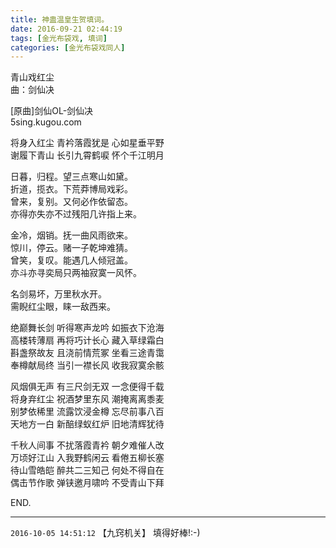 ```yaml
---
title: 神蛊温皇生贺填词。
date: 2016-09-21 02:44:19
tags: [金光布袋戏, 填词]
categories: [金光布袋戏同人]
---
```


<p dir="ltr"  >青山戏红尘<br />曲：剑仙决</p> 
<p dir="ltr"  >[原曲]剑仙OL-剑仙决<br />5sing.kugou.com</p> 
<p dir="ltr"  >将身入红尘 青衿落霞犹是 心如星垂平野<br />谢履下青山 长引九霄鹤唳 怀个千江明月</p> 
<p dir="ltr"  >日暮，归程。望三点寒山如黛。<br />折道，揽衣。下荒莽博局戏彩。<br />曾来，复别。又何必作依留态。<br />亦得亦失亦不过残阳几许指上来。</p> 
<p dir="ltr"  >金冷，烟销。抚一曲风雨欲来。<br />惊川，停云。赌一子乾坤难猜。<br />曾笑，复叹。能遇几人倾冠盖。<br />亦斗亦寻奕局只两袖寂寞一风怀。</p> 
<p dir="ltr"  >名剑易坏，万里秋水开。<br />需睨红尘眼，睐一敌西来。</p> 
<p dir="ltr"  >绝巅舞长剑 听得寒声龙吟 如振衣下沧海<br />高楼转薄扇 再将巧计长心 藏入草绿霜白<br />斟盏祭故友 且浇前情荒冢 坐看三途青霭<br />奉樽献局终 当引一襟长风 收我寂寞余骸</p> 
<p dir="ltr"  >风烟俱无声 有三尺剑无双 一念便得千载<br />将身弃红尘 祝酒梦里东风 潮掩离离黍麦<br />别梦依稀里 流露饮浸金樽 忘尽前事八百<br />天地方一白 新醅绿蚁红炉 旧地清辉犹待</p> 
<p dir="ltr"  >千秋人间事 不扰落霞青衿 朝夕难催人改<br />万顷好江山 入我野鹤闲云 看倦五柳长塞<br />待山雪皓皑 醉共二三知己 何处不得自在<br />偶击节作歌 弹铗邀月啸吟 不受青山下拜</p> 
<p dir="ltr"  >END.</p>

<!-- more -->

---

`2016-10-05 14:51:12` 【九窍机关】 填得好棒!:-)
